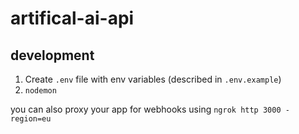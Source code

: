 # artifical-ai-api

## development

1. Create `.env` file with env variables (described in `.env.example`)
2. `nodemon`

you can also proxy your app for webhooks using 
`ngrok http 3000 -region=eu`

